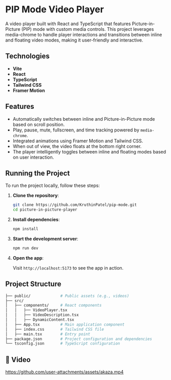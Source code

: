 # PIP Mode Video Player

A video player built with React and TypeScript that features Picture-in-Picture (PIP) mode with custom media controls. This project leverages media-chrome to handle player interactions and transitions between inline and floating video modes, making it user-friendly and interactive.

## Technologies

- **Vite**
- **React**
- **TypeScript**
- **Tailwind CSS**
- **Framer Motion**

## Features

- Automatically switches between inline and Picture-in-Picture mode based on scroll position.
- Play, pause, mute, fullscreen, and time tracking powered by `media-chrome`.
- Integrated animations using Framer Motion and Tailwind CSS.
- When out of view, the video floats at the bottom right corner.
- The player intelligently toggles between inline and floating modes based on user interaction.

## Running the Project

To run the project locally, follow these steps:

1. **Clone the repository**:

    ```bash
    git clone https://github.com/KruthinPatel/pip-mode.git
    cd picture-in-picture-player
    ```

2. **Install dependencies**:

    ```bash
    npm install
    ```

3. **Start the development server**:

    ```bash
    npm run dev
    ```

4. **Open the app**:

    Visit `http://localhost:5173` to see the app in action.



## Project Structure

```bash
├── public/             # Public assets (e.g., videos)
├── src/
│   ├── components/     # React components
│   │   ├── VideoPlayer.tsx
│   │   ├── VideoDescription.tsx
│   │   ├── DynamicContent.tsx
│   ├── App.tsx         # Main application component
│   ├── index.css       # Tailwind CSS file
│   ├── main.tsx        # Entry point
├── package.json        # Project configuration and dependencies
└── tsconfig.json       # TypeScript configuration
```

## 🎥 Video

https://github.com/user-attachments/assets/akaza.mp4


